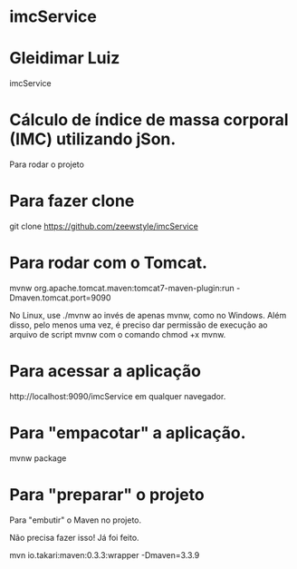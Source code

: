 # imcService
# Gleidimar Luiz

 imcService

# Cálculo de índice de massa corporal (IMC) utilizando jSon.

Para rodar o projeto

<h1> Para fazer clone </h1> 

git clone https://github.com/zeewstyle/imcService

<h1> Para rodar com o Tomcat. </h1>

mvnw org.apache.tomcat.maven:tomcat7-maven-plugin:run -Dmaven.tomcat.port=9090

 No Linux, use ./mvnw ao invés de apenas mvnw, como no Windows. Além disso, pelo menos uma vez, é preciso dar permissão de execução ao arquivo de script mvnw com o comando chmod +x mvnw.

# Para acessar a aplicação

http://localhost:9090/imcService em qualquer navegador.

# Para "empacotar" a aplicação.

mvnw package

# Para "preparar" o projeto

Para "embutir" o Maven no projeto.

Não precisa fazer isso! Já foi feito.

mvn io.takari:maven:0.3.3:wrapper -Dmaven=3.3.9
